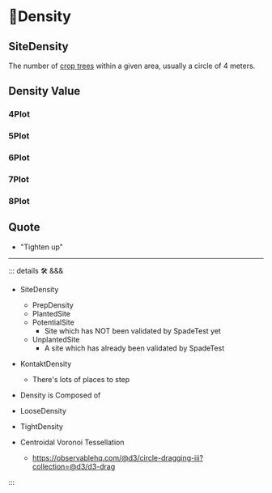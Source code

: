 # 🔻<via>Density</via>

## SiteDensity

The number of [crop trees](/Glossary/glossary#crop-tree) within a given area, usually a circle of 4 meters.

## Density Value

### 4Plot

### 5Plot

### 6Plot

### 7Plot

### 8Plot

## Quote

- "Tighten up"

---

<!-- =================================================== -->
<!-- =================================================== -->
<!-- =================================================== -->
<!-- =================================================== -->
<!-- =================================================== -->
::: details 🛠 <dev>&&&</dev>

- SiteDensity
    - PrepDensity
    - PlantedSite
    - PotentialSite
        - Site which has NOT been validated by SpadeTest yet
    - UnplantedSite
        - A site which has already been validated by SpadeTest
- KontaktDensity
    - There's lots of places to step
- Density is Composed of

- LooseDensity
- TightDensity

- Centroidal Voronoi Tessellation
    - <https://observablehq.com/@d3/circle-dragging-iii?collection=@d3/d3-drag>

:::
